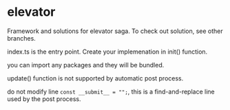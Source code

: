 # elevator

Framework and solutions for elevator saga.
To check out solution, see other branches.

index.ts is the entry point. Create your implemenation in init() function.

you can import any packages and they will be bundled.

update() function is not supported by automatic post process.

do not modify line `const __submit__ = "";`, this is a find-and-replace
line used by the post process.

